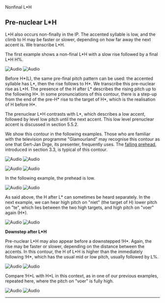 Nonfinal L\*H <!-- function FrameUpdate(URL1, URL2) { parent.audio.location.href = URL1; parent.display.location.href = URL2; } // -->

Pre-nuclear L\*H
----------------

L\*H also occurs non-finally in the IP. The accented syllable is low, and the climb to H may be faster or slower, depending on how far away the next accent is. We transcribe L\*H.

The first example shows a non-final L\*H with a slow rise followed by a final L\*H H%.

![Audio](audio.gif) ![Audio](./audio/gif/364.gif)

Before H\*(L), the same pre-final pitch pattern can be used: the accented syllable has L\*, then the rise follows to H\*. We transcribe this pre-nuclear rise as L\*H. The presence of the H after L\* describes the rising pitch up to the following H\*. In some pronunciations of this contour, there is a step-up from the end of the pre-H\* rise to the target of H\*, which is the realisation of H before H\*.

The prenuclear L\*H contrasts with L\*, which describes a low accent, followed by level low pitch until the next accent. This low level prenuclear accent is discussed in section 5.5.2.

We show this contour in the following examples. Those who are familiar with the television programme "Glamourland" may recognise this contour as one that Gert-Jan Drge, its presenter, frequently uses. The [falling prehead](fallpre.htm), introduced in section 3.3, is typical of this contour.

![Audio](audio.gif) ![Audio](./audio/gif/234.gif)

![Audio](audio.gif) ![Audio](./audio/gif/235.gif)

In the following example, the prehead is low.

![Audio](audio.gif) ![Audio](./audio/gif/365.gif)

As said above, the H after L\* can sometimes be heard separately. In the next example, we can hear high pitch on "niet" (the target of H) lower pitch on "te", which lies between the two high targets, and high pitch on "voer" again (H\*).

![Audio](audio.gif) ![Audio](./audio/gif/024.gif)

**Downstep after L\*H**

Pre-nuclear L\*H may also appear before a downstepped !H\*. Again, the rise may be faster or slower, depending on the distance between the accents. In this contour, the H of L\*H is higher than the immediately following !H\*, which has the usual mid or low pitch, usually followed by L%.

![Audio](audio.gif) ![Audio](./audio/gif/366.gif)

Compare !H\*L with H\*L in this context, as in one of our previous examples, repeated here, where the pitch on "voer" is fully high.

![Audio](audio.gif) ![Audio](./audio/gif/365.gif)

* * *

